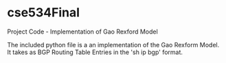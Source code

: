 # cse534Final
Project Code - Implementation of Gao Rexford Model

The included python file is a an implementation of the Gao Rexform Model. It takes as BGP Routing Table Entries in the 'sh ip bgp' format.
